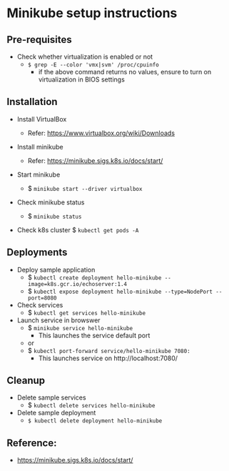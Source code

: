 # Minikube setup instructions

## Pre-requisites
- Check whether virtualization is enabled or not
    - `$ grep -E --color 'vmx|svm' /proc/cpuinfo`
        - if the above command returns no values, ensure to turn on virtualization in BIOS settings

## Installation
- Install VirtualBox
    - Refer: https://www.virtualbox.org/wiki/Downloads
- Install minikube
    - Refer: https://minikube.sigs.k8s.io/docs/start/
- Start minikube 
    - $ `minikube start --driver virtualbox`

- Check minikube status
    - $ `minikube status`

- Check k8s cluster
    $ `kubectl get pods -A`

## Deployments
- Deploy sample application
    - $ `kubectl create deployment hello-minikube --image=k8s.gcr.io/echoserver:1.4`
    - $ `kubectl expose deployment hello-minikube --type=NodePort --port=8080`
- Check services
    - $ `kubectl get services hello-minikube`
- Launch service in browswer
    - $ `minikube service hello-minikube`
        - This launches the service default port
    - or 
    - $ `kubectl port-forward service/hello-minikube 7080:`
        - This launches service on http://localhost:7080/

## Cleanup 
- Delete sample services
    - $ `kubectl delete services hello-minikube`
- Delete sample deployment
    - `$ kubectl delete deployment hello-minikube`


## Reference:
- https://minikube.sigs.k8s.io/docs/start/